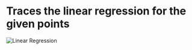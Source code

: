 # Traces the linear regression for the given points

![Linear Regression](https://raw.githubusercontent.com/jose-oliveira/artificial-intelligence/master/linear-regression/images/readme/readme.png)
